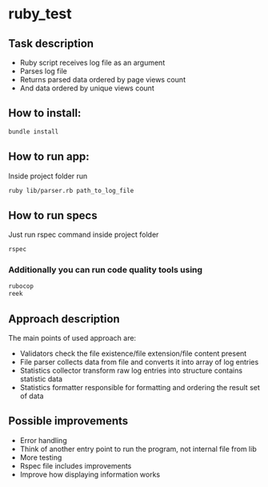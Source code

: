 # ruby_test
## Task description
- Ruby script receives log file as an argument
- Parses log file
- Returns parsed data ordered by page views count
- And data ordered by unique views count

## How to install:

```bash
bundle install
```

## How to run app:

Inside project folder run

```bash
ruby lib/parser.rb path_to_log_file
```

## How to run specs

Just run rspec command inside project folder
```bash
rspec
```

### Additionally you can run code quality tools using

```bash
rubocop
reek
```

## Approach description
The main points of used approach are:
- Validators check the file existence/file extension/file content present
- File parser collects data from file and converts it into array of log entries
- Statistics collector transform raw log entries into structure contains statistic data 
- Statistics formatter responsible for formatting and ordering the result set of data

## Possible improvements

- Error handling
- Think of another entry point to run the program, not internal file from lib
- More testing
- Rspec file includes improvements
- Improve how displaying information works
